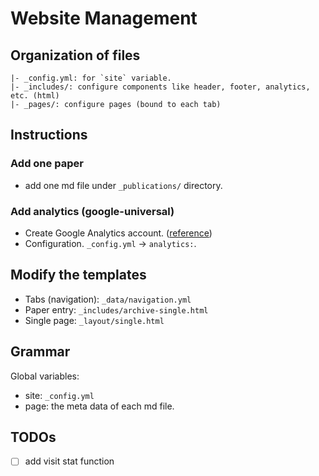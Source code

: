 # Website Management

## Organization of files
```
|- _config.yml: for `site` variable.
|- _includes/: configure components like header, footer, analytics, etc. (html)
|- _pages/: configure pages (bound to each tab)
```

## Instructions

### Add one paper
* add one md file under `_publications/` directory.

### Add analytics (google-universal)
* Create Google Analytics account. ([reference](https://support.google.com/analytics/answer/10269537?hl=en#zippy=%2Cadd-the-google-tag-to-a-website-builder-or-cms-hosted-website-for-example-wordpress-shopify-etc))
* Configuration. `_config.yml` -> `analytics:`.

## Modify the templates
* Tabs (navigation): `_data/navigation.yml`
* Paper entry: `_includes/archive-single.html`
* Single page: `_layout/single.html`

## Grammar
Global variables:
* site: `_config.yml`
* page: the meta data of each md file.

## TODOs
* [ ] add visit stat function
